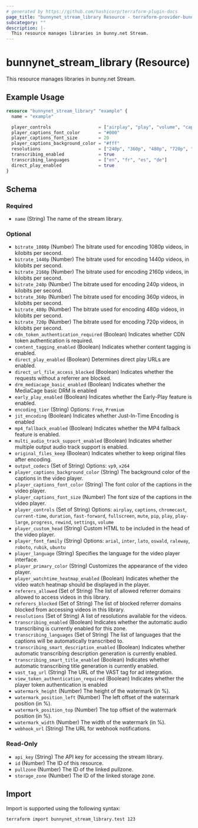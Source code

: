 ```yaml
---
# generated by https://github.com/hashicorp/terraform-plugin-docs
page_title: "bunnynet_stream_library Resource - terraform-provider-bunnynet"
subcategory: ""
description: |-
  This resource manages libraries in bunny.net Stream.
---
```


# bunnynet_stream_library (Resource)

This resource manages libraries in bunny.net Stream.

## Example Usage

```terraform
resource "bunnynet_stream_library" "example" {
  name = "example"

  player_controls                  = ["airplay", "play", "volume", "captions", "current-time", "fullscreen", "mute", "pip", "play-large", "progress", "settings"]
  player_captions_font_color       = "#000"
  player_captions_font_size        = 20
  player_captions_background_color = "#fff"
  resolutions                      = ["240p", "360p", "480p", "720p", "1080p"]
  transcribing_enabled             = true
  transcribing_languages           = ["en", "fr", "es", "de"]
  direct_play_enabled              = true
}
```

<!-- schema generated by tfplugindocs -->
## Schema

### Required

- `name` (String) The name of the stream library.

### Optional

- `bitrate_1080p` (Number) The bitrate used for encoding 1080p videos, in kilobits per second.
- `bitrate_1440p` (Number) The bitrate used for encoding 1440p videos, in kilobits per second.
- `bitrate_2160p` (Number) The bitrate used for encoding 2160p videos, in kilobits per second.
- `bitrate_240p` (Number) The bitrate used for encoding 240p videos, in kilobits per second.
- `bitrate_360p` (Number) The bitrate used for encoding 360p videos, in kilobits per second.
- `bitrate_480p` (Number) The bitrate used for encoding 480p videos, in kilobits per second.
- `bitrate_720p` (Number) The bitrate used for encoding 720p videos, in kilobits per second.
- `cdn_token_authentication_required` (Boolean) Indicates whether CDN token authentication is required.
- `content_tagging_enabled` (Boolean) Indicates whether content tagging is enabled.
- `direct_play_enabled` (Boolean) Determines direct play URLs are enabled.
- `direct_url_file_access_blocked` (Boolean) Indicates whether the requests without a referrer are blocked.
- `drm_mediacage_basic_enabled` (Boolean) Indicates whether the MediaCage basic DRM is enabled
- `early_play_enabled` (Boolean) Indicates whether the Early-Play feature is enabled.
- `encoding_tier` (String) Options: `Free`, `Premium`
- `jit_encoding` (Boolean) Indicates whether Just-In-Time Encoding is enabled
- `mp4_fallback_enabled` (Boolean) Indicates whether the MP4 fallback feature is enabled.
- `multi_audio_track_support_enabled` (Boolean) Indicates whether multiple output audio track support is enabled.
- `original_files_keep` (Boolean) Indicates whether to keep original files after encoding.
- `output_codecs` (Set of String) Options: `vp9`, `x264`
- `player_captions_background_color` (String) The background color of the captions in the video player.
- `player_captions_font_color` (String) The font color of the captions in the video player.
- `player_captions_font_size` (Number) The font size of the captions in the video player.
- `player_controls` (Set of String) Options: `airplay`, `captions`, `chromecast`, `current-time`, `duration`, `fast-forward`, `fullscreen`, `mute`, `pip`, `play`, `play-large`, `progress`, `rewind`, `settings`, `volume`
- `player_custom_head` (String) Custom HTML to be included in the head of the video player.
- `player_font_family` (String) Options: `arial`, `inter`, `lato`, `oswald`, `raleway`, `roboto`, `rubik`, `ubuntu`
- `player_language` (String) Specifies the language for the video player interface.
- `player_primary_color` (String) Customizes the appearance of the video player.
- `player_watchtime_heatmap_enabled` (Boolean) Indicates whether the video watch heatmap should be displayed in the player.
- `referers_allowed` (Set of String) The list of allowed referrer domains allowed to access videos in this library.
- `referers_blocked` (Set of String) The list of blocked referrer domains blocked from accessing videos in this library.
- `resolutions` (Set of String) A list of resolutions available for the videos.
- `transcribing_enabled` (Boolean) Indicates whether the automatic audio transcribing is currently enabled for this zone.
- `transcribing_languages` (Set of String) The list of languages that the captions will be automatically transcribed to.
- `transcribing_smart_description_enabled` (Boolean) Indicates whether automatic transcribing description generation is currently enabled.
- `transcribing_smart_title_enabled` (Boolean) Indicates whether automatic transcribing title generation is currently enabled.
- `vast_tag_url` (String) The URL of the VAST tag for ad integration.
- `view_token_authentication_required` (Boolean) Indicates whether the player token authentication is enabled
- `watermark_height` (Number) The height of the watermark (in %).
- `watermark_position_left` (Number) The left offset of the watermark position (in %).
- `watermark_position_top` (Number) The top offset of the watermark position (in %).
- `watermark_width` (Number) The width of the watermark (in %).
- `webhook_url` (String) The URL for webhook notifications.

### Read-Only

- `api_key` (String) The API key for accessing the stream library.
- `id` (Number) The ID of this resource.
- `pullzone` (Number) The ID of the linked pullzone.
- `storage_zone` (Number) The ID of the linked storage zone.

## Import

Import is supported using the following syntax:

```shell
terraform import bunnynet_stream_library.test 123
```
